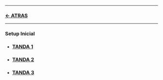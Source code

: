
---

### [<- ATRAS](../README.md)

---



### Setup Inicial


- ### [TANDA 1](00_tanda_1/README.md)
- ### [TANDA 2](10_tanda_2/README.md)
- ### [TANDA 3](20_tanda_3/README.md)


